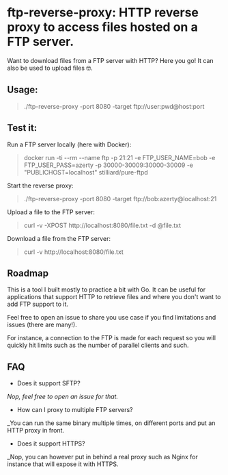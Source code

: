 # ftp-reverse-proxy: HTTP reverse proxy to access files hosted on a FTP server.

Want to download files from a FTP server with HTTP? Here you go!
It can also be used to upload files 🤓.

## Usage:

> ./ftp-reverse-proxy -port 8080 -target ftp://user:pwd@host:port

## Test it:

Run a FTP server locally (here with Docker):

> docker  run -ti --rm --name ftp -p 21:21 -e FTP_USER_NAME=bob -e FTP_USER_PASS=azerty -p 30000-30009:30000-30009 -e "PUBLICHOST=localhost" stilliard/pure-ftpd

Start the reverse proxy:

> ./ftp-reverse-proxy -port 8080 -target ftp://bob:azerty@localhost:21

Upload a file to the FTP server:

> curl -v -XPOST http://localhost:8080/file.txt -d @file.txt

Download a file from the FTP server:

> curl -v http://localhost:8080/file.txt

## Roadmap

This is a tool I built mostly to practice a bit with Go. It can be useful for applications that support HTTP to retrieve
files and where you don't want to add FTP support to it.

Feel free to open an issue to share you use case if you find limitations and issues (there are many!).

For instance, a connection to the FTP is made for each request so you will quickly hit limits such as the number of parallel 
clients and such.

## FAQ

- Does it support SFTP?

_Nop, feel free to open an issue for that._

- How can I proxy to multiple FTP servers?

_You can run the same binary multiple times, on different ports and put an HTTP proxy in front.

- Does it support HTTPS?

_Nop, you can however put in behind a real proxy such as Nginx for instance that will expose it with HTTPS.

